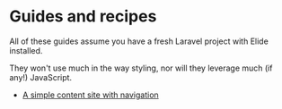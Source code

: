 # Guides and recipes

All of these guides assume you have a fresh Laravel project with Elide installed.

They won't use much in the way styling, nor will they leverage much (if any!) JavaScript.

- [A simple content site with navigation](./guides-recipes/simple-content-site-with-navigation.md)
